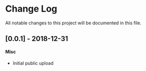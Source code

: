 # Change Log
All notable changes to this project will be documented in this file.


## [0.0.1] - 2018-12-31
#### Misc
- Initial public upload


